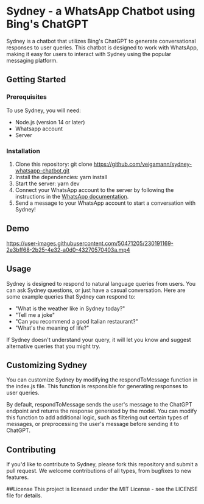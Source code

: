 # Sydney - a WhatsApp Chatbot using Bing's ChatGPT

Sydney is a chatbot that utilizes Bing's ChatGPT to generate conversational responses to user queries. This chatbot is designed to work with WhatsApp, making it easy for users to interact with Sydney using the popular messaging platform.

## Getting Started

### Prerequisites

To use Sydney, you will need:

- Node.js (version 14 or later)
- Whatsapp account
- Server

### Installation

1. Clone this repository: git clone https://github.com/veigamann/sydney-whatsapp-chatbot.git
2. Install the dependencies: yarn install
3. Start the server: yarn dev
4. Connect your WhatsApp account to the server by following the instructions in the [WhatsApp documentation](https://developers.facebook.com/docs/whatsapp/).
5. Send a message to your WhatsApp account to start a conversation with Sydney!

## Demo 

https://user-images.githubusercontent.com/50471205/230191169-2e3bff68-2b25-4e32-a0d0-43270570403a.mp4


## Usage

Sydney is designed to respond to natural language queries from users. You can ask Sydney questions, or just have a casual conversation. Here are some example queries that Sydney can respond to:

- "What is the weather like in Sydney today?"
- "Tell me a joke"
- "Can you recommend a good Italian restaurant?"
- "What's the meaning of life?"

If Sydney doesn't understand your query, it will let you know and suggest alternative queries that you might try.

## Customizing Sydney
You can customize Sydney by modifying the respondToMessage function in the index.js file. This function is responsible for generating responses to user queries.

By default, respondToMessage sends the user's message to the ChatGPT endpoint and returns the response generated by the model. You can modify this function to add additional logic, such as filtering out certain types of messages, or preprocessing the user's message before sending it to ChatGPT.

## Contributing
If you'd like to contribute to Sydney, please fork this repository and submit a pull request. We welcome contributions of all types, from bugfixes to new features.

##License
This project is licensed under the MIT License - see the LICENSE file for details.



